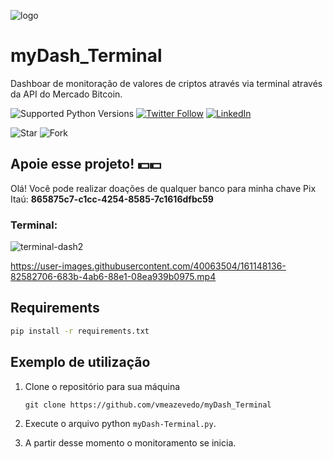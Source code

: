 ![logo](https://user-images.githubusercontent.com/40063504/160647493-057abc2c-12a3-4b25-91d5-20484834bd85.svg)
# myDash_Terminal
Dashboar de monitoração de valores de criptos através via terminal através da API do Mercado Bitcoin.

  
![Supported Python Versions](https://img.shields.io/pypi/pyversions/rich/10.11.0) [![Twitter Follow](https://img.shields.io/twitter/follow/vmeazevedo.svg?style=social)](https://twitter.com/vmeazevedo) [![LinkedIn](https://img.shields.io/badge/LinkedIn-Vinícius_Azevedo%20-blue)](https://www.linkedin.com/in/vin%C3%ADcius-azevedo-45180ab2/)

![Star](https://img.shields.io/github/stars/vmeazevedo/myCrypto_MercadoBitcoin?style=social)
![Fork](https://img.shields.io/github/forks/vmeazevedo/myCrypto_MercadoBitcoin?label=Fork&style=social)
   
## Apoie esse projeto! 💵💵
Olá!
Você pode realizar doações de qualquer banco para minha chave Pix Itaú: **865875c7-c1cc-4254-8585-7c1616dfbc59**


### Terminal:
![terminal-dash2](https://user-images.githubusercontent.com/40063504/161148090-502e5a06-0315-4df2-a766-6a57be5b4062.png)



https://user-images.githubusercontent.com/40063504/161148136-82582706-683b-4ab6-88e1-08ea939b0975.mp4



## Requirements

```sh
pip install -r requirements.txt
```

## Exemplo de utilização

1. Clone o repositório para sua máquina

   ``
   git clone https://github.com/vmeazevedo/myDash_Terminal
   ``
2. Execute o arquivo python ``myDash-Terminal.py``.

3. A partir desse momento o monitoramento se inicia.
